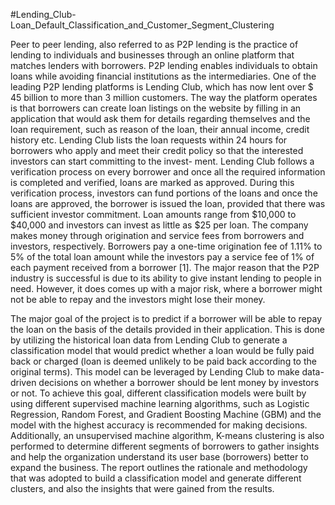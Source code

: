 #Lending_Club-Loan_Default_Classification_and_Customer_Segment_Clustering

Peer to peer lending, also referred to as P2P lending is the practice of lending to individuals and businesses through an online platform that matches lenders with borrowers. P2P lending enables individuals
to obtain loans while avoiding financial institutions as the intermediaries. One of the leading P2P lending
platforms is Lending Club, which has now lent over $ 45 billion to more than 3 million customers. The way
the platform operates is that borrowers can create loan listings on the website by filling in an application
that would ask them for details regarding themselves and the loan requirement, such as reason of the loan,
their annual income, credit history etc. Lending Club lists the loan requests within 24 hours for borrowers
who apply and meet their credit policy so that the interested investors can start committing to the invest-
ment. Lending Club follows a verification process on every borrower and once all the required information
is completed and verified, loans are marked as approved. During this verification process, investors can
fund portions of the loans and once the loans are approved, the borrower is issued the loan, provided that
there was sufficient investor commitment. Loan amounts range from $10,000 to $40,000 and investors
can invest as little as $25 per loan. The company makes money through origination and service fees from
borrowers and investors, respectively. Borrowers pay a one-time origination fee of 1.11% to 5% of the
total loan amount while the investors pay a service fee of 1% of each payment received from a borrower [1].
The major reason that the P2P industry is successful is due to its ability to give instant lending
to people in need. However, it does comes up with a major risk, where a borrower might not be able to
repay and the investors might lose their money. 

The major goal of the project is to predict if a borrower 
will be able to repay the loan on the basis of the details provided in their application. This is done by
utilizing the historical loan data from Lending Club to generate a classification model that would predict
whether a loan would be fully paid back or charged (loan is deemed unlikely to be paid back according
to the original terms). This model can be leveraged by Lending Club to make data-driven decisions on
whether a borrower should be lent money by investors or not. To achieve this goal, different classification
models were built by using different supervised machine learning algorithms, such as Logistic Regression,
Random Forest, and Gradient Boosting Machine (GBM) and the model with the highest accuracy is recommended for making decisions. Additionally, an unsupervised machine algorithm, K-means clustering is
also performed to determine different segments of borrowers to gather insights and help the organization
understand its user base (borrowers) better to expand the business. The report outlines the rationale
and methodology that was adopted to build a classification model and generate different clusters, and
also the insights that were gained from the results.
